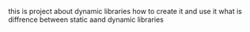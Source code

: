 this is project about dynamic libraries how to create it and use it 
what is diffrence between static aand dynamic libraries
